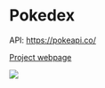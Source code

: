 # Pokedex

API: https://pokeapi.co/

[Project webpage](https://kelwynoliveira.github.io/pokedex/)

[![](./assets/img/thumb.jpg)](https://kelwynoliveira.github.io/pokedex/)
